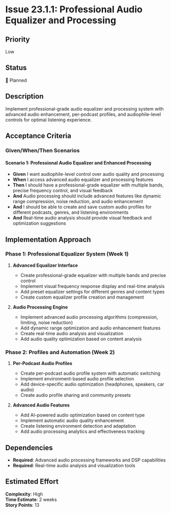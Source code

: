 # Issue 23.1.1: Professional Audio Equalizer and Processing

## Priority
Low

## Status
🔄 Planned

## Description
Implement professional-grade audio equalizer and processing system with advanced audio enhancement, per-podcast profiles, and audiophile-level controls for optimal listening experience.

## Acceptance Criteria

### Given/When/Then Scenarios

#### Scenario 1: Professional Audio Equalizer and Enhanced Processing
- **Given** I want audiophile-level control over audio quality and processing
- **When** I access advanced audio equalizer and processing features
- **Then** I should have a professional-grade equalizer with multiple bands, precise frequency control, and visual feedback
- **And** Audio processing should include advanced features like dynamic range compression, noise reduction, and audio enhancement
- **And** I should be able to create and save custom audio profiles for different podcasts, genres, and listening environments
- **And** Real-time audio analysis should provide visual feedback and optimization suggestions

## Implementation Approach

### Phase 1: Professional Equalizer System (Week 1)
1. **Advanced Equalizer Interface**
   - Create professional-grade equalizer with multiple bands and precise control
   - Implement visual frequency response display and real-time analysis
   - Add preset equalizer settings for different genres and content types
   - Create custom equalizer profile creation and management

2. **Audio Processing Engine**
   - Implement advanced audio processing algorithms (compression, limiting, noise reduction)
   - Add dynamic range optimization and audio enhancement features
   - Create real-time audio analysis and visualization
   - Add audio quality optimization based on content analysis

### Phase 2: Profiles and Automation (Week 2)
1. **Per-Podcast Audio Profiles**
   - Create per-podcast audio profile system with automatic switching
   - Implement environment-based audio profile selection
   - Add device-specific audio optimization (headphones, speakers, car audio)
   - Create audio profile sharing and community presets

2. **Advanced Audio Features**
   - Add AI-powered audio optimization based on content type
   - Implement automatic audio quality enhancement
   - Create listening environment detection and adaptation
   - Add audio processing analytics and effectiveness tracking

## Dependencies
- **Required**: Advanced audio processing frameworks and DSP capabilities
- **Required**: Real-time audio analysis and visualization tools

## Estimated Effort
**Complexity**: High  
**Time Estimate**: 2 weeks  
**Story Points**: 13